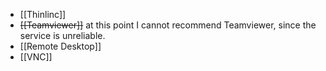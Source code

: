 - [[Thinlinc]]
- ~~[[Teamviewer]]~~ at this point I cannot recommend Teamviewer, since the service is unreliable.
- [[Remote Desktop]]
- [[VNC]]
